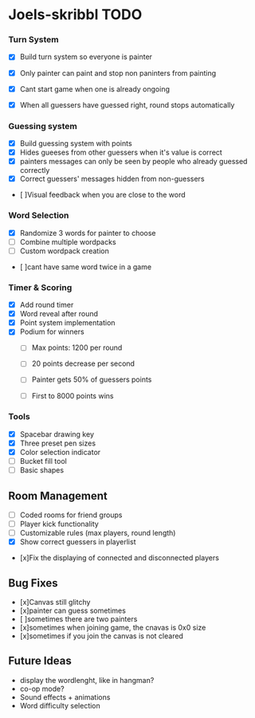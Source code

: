 # Joels-skribbl TODO

### Turn System
- [x] Build turn system so everyone is painter
- [x] Only painter can paint and stop non paninters from painting
- [x] Cant start game when one is already ongoing
- [x] When all guessers have guessed right, round stops automatically


### Guessing system
- [x] Build guessing system with points
- [x] Hides gueeses from other guessers when it's value is correct
- [x] painters messages can only be seen by people who already guessed correctly
- [x] Correct guessers' messages hidden from non-guessers
- [ ]Visual feedback when you are close to the word


### Word Selection
- [x] Randomize 3 words for painter to choose
- [ ] Combine multiple wordpacks
- [ ] Custom wordpack creation
- [ ]cant have same word twice in a game

### Timer & Scoring
- [x] Add round timer
- [x] Word reveal after round
- [x] Point system implementation
- [x] Podium for winners
    - [ ] Max points: 1200 per round
    - [ ] 20 points decrease per second
    - [ ] Painter gets 50% of guessers points
    - [ ] First to 8000 points wins


### Tools
- [x] Spacebar drawing key
- [x] Three preset pen sizes
- [x] Color selection indicator
- [ ] Bucket fill tool
- [ ] Basic shapes

## Room Management
- [ ] Coded rooms for friend groups
- [ ] Player kick functionality
- [ ] Customizable rules (max players, round length)
- [x] Show correct guessers in playerlist
- [x]Fix the displaying of connected and disconnected players


## Bug Fixes
- [x]Canvas still glitchy
- [x]painter can guess sometimes
- [ ]sometimes there are two painters
- [x]sometimes when joining game, the cnavas is 0x0 size
- [x]sometimes if you join the canvas is not cleared


## Future Ideas
- display the wordlenght, like in hangman?
- co-op mode?
- Sound effects + animations
- Word difficulty selection



